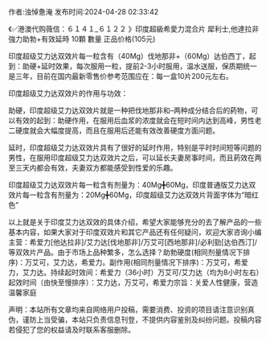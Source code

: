 <p>作者:浊悼惫淹 发布时间:2024-04-28 02:33:42</p>
<p>《✅港澳代购薇信：６１４１_６１２２ 》印度超級希愛力混合片 犀利士,他達拉非 強力助勃+有效延時 10顆 數量 正品价格(105元) </p>
									<p>印度超级艾力达双效片每一粒含有（40Mg）伐地那非+（60Mg）达伯西丁，起到：助硬+延时效果，每次服用一粒，提前2-3小时服用，温水送服，保质期统一是三年，目前在国内最新零售价参考范围应在：每一盒10片200元左右。</p><p></p><p></p><p>印度超级艾力达双效片的作用与功效：</p><p>助硬，印度超级艾力达双效片就是一种把伐地那非和–两种成分结合后的葯物，可以有效的起到：助硬作用，在服用后血浆的浓度就会在短时间内达到高峰，男性老二硬度就会大幅度提高，而且在服用后还能有效改善硬度方面问题。</p><p>延时，印度超级艾力达双效片具有了很好的延时作用，特别是平时时间短等问题的男性，在服用印度超级艾力达双效片之后，可以延长夫妻房事时间，而且葯效在两至三天内都会有效，夫妻双方都能感受到性爱的乐趣。</p><p>印度超级艾力达双效片每一粒含有剂量为：40Mg╋60Mg，印度普通版艾力达双效片每一粒含有剂量为：20Mg╋60Mg，印度超级艾力达双效片背面字体为“暗红色”</p><p>以上就是关于印度艾力达双效的具体介绍，希望大家能够充分的去了解产品的一些基本内容，如果大家对于印度双效片和其它产品还有任何疑问，欢迎大家咨询小编主营：希爱力[他达拉非]/艾力达[伐地那非]/万艾可[西地那非]/必利勁[达伯西汀]/等双效片产品。由于市场上品种繁多，怎么选择？助勃硬度(相同剂量情况下排序)：万艾可，艾力达，希爱力。副作用(相同剂量情况下排序)：万艾可，希爱力，艾力达。持续起时效间：希爱力（36小时）万艾可/艾力达（均为8小时左右）起效时间（由快至慢排序）：艾力达，万艾可，希爱力宗旨：关爱人性健康，营造温馨家庭</p>				声明：本站所有文章均来自网络用户投稿，需要消费、投资的项目请注意识别真伪，谨防上当受骗，本站只负责信息刊登，不提供内容鉴别及纠纷问题。投稿内容若侵犯了您的权益请及时联系客服删除。				
